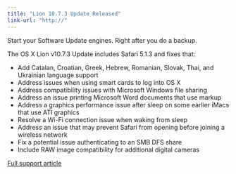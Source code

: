 ```yaml
---
title: "Lion 10.7.3 Update Released"
link-url: "http://"
---
```

<p>Start your Software Update engines. Right after you do a backup.</p>
<p>The OS X Lion v10.7.3 Update includes Safari 5.1.3 and fixes that:</p>
<ul>
<li>Add Catalan, Croatian, Greek, Hebrew, Romanian, Slovak, Thai, and Ukrainian language support</li>
<li>Address issues when using smart cards to log into OS X</li>
<li>Address compatibility issues with Microsoft Windows file sharing </li>
<li>Address an issue printing Microsoft Word documents that use markup</li>
<li>Address a graphics performance issue after sleep on some earlier iMacs that use ATI graphics</li>
<li>Resolve a Wi-Fi connection issue when waking from sleep</li>
<li>Address an issue that may prevent Safari from opening before joining a wireless network</li>
<li>Fix a potential issue authenticating to an SMB DFS share</li>
<li>Include RAW image compatibility for additional digital cameras</li>
</ul>
<p><a href="http://support.apple.com/kb/HT5048">Full support article</a></p>
